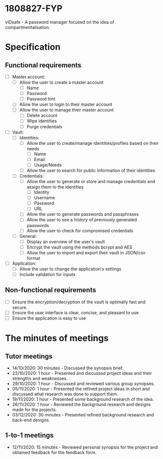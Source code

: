 # 1808827-FYP

vIDsafe - A password manager focused on the idea of compartmentalisation.

# Specification

## Functional requirements

- [ ] Master account:
	- [ ] Allow the user to create a master account
		- [ ] Name
		- [ ] Password
		- [ ] Password hint
	- [ ] Allow the user to login to their master account
	- [ ] Allow the user to manage their master account
		- [ ] Delete account
		- [ ] Wipe identities
		- [ ] Purge credentials
- [ ] Vault:
	- [ ] Identities:	
		- [ ] Allow the user to create/manage identities/profiles based on their needs
			- [ ] Name
			- [ ] Email
			- [ ] Usage/Needs
		- [ ] Allow the user to search for public information of their identities
	- [ ] Credentials:
		- [ ] Allow the user to generate or store and manage credentials and assign them to the identities
			- [ ] Identity
			- [ ] Username
			- [ ] Password
			- [ ] URL
		- [ ] Allow the user to generate passwords and passphrases
		- [ ] Allow the user to see a history of previously generated passwords
		- [ ] Allow the user to check for compromised credentials
	- [ ] General:
		- [ ] Display an overview of the user's vault
		- [ ] Encrypt the vault using the methods bcrypt and AES
		- [ ] Allow the user to import and export their vault in JSON/csv format
- [ ] Application:
	- [ ] Allow the user to change the application's settings
	- [ ] Include validation for inputs

## Non-functional requirements

- [ ] Ensure the encryption/decryption of the vault is optimally fast and secure.
- [ ] Ensure the user interface is clear, concise, and pleasant to use
- [ ] Ensure the application is easy to use

# The minutes of meetings

## Tutor meetings

- 14/10/2020: 30 minutes - Discussed the synopsis brief.
- 22/10/2020: 1 hour - Presented and discussed project ideas and their strengths and weaknesses.
- 29/10/2020: 1 hour - Discussed and reviewed various group synopses.
- 05/11/2020: 1 hour - Presented the refined project ideas in short and discussed what research was done to support them.
- 19/11/2020: 1 hour - Presented some background research of the idea.
- 26/11/2020: 1 hour - Reviewed the background research and designs made for the projects.
- 03/12/2020: 30 minutes - Presented refined background research and back-end designs.

## 1-to-1 meetings

- 12/11/2020: 15 minutes - Reviewed personal synopsis for the project and obtained feedback for the feedback form.
